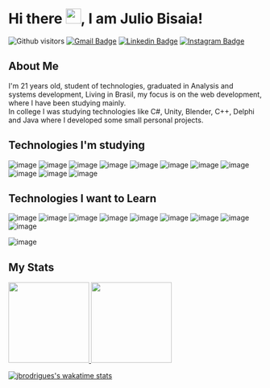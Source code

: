 # Hi there <img src="https://raw.githubusercontent.com/MartinHeinz/MartinHeinz/master/wave.gif" width="30px">, I am Julio Bisaia!

![Github visitors](https://komarev.com/ghpvc/?username=jbrodrigues&color=7159c0&style=flat-square) 
[![Gmail Badge](https://img.shields.io/badge/-Gmail-c14438?style=flat-square&logo=Gmail&logoColor=white&link=mailto:juliobisaia@gmail.com)](mailto:juliobisaia@gmail.com)
[![Linkedin Badge](https://img.shields.io/badge/-LinkedIn-blue?style=flat-square&logo=Linkedin&logoColor=white&link=https://www.linkedin.com/in/bisaia/)](https://www.linkedin.com/in/bisaia/)
[![Instagram Badge](https://img.shields.io/badge/-Instagram-red?style=flat-square&logo=Instagram&logoColor=white&link=https://instagram.com/jbrodrigues18/)](https://www.instagram.com/jbrodrigues18/)



## About Me
I'm 21 years old, student of technologies, graduated in Analysis and systems development, Living in Brasil, my focus is on the web development, where I have been studying mainly.
<br>
In college I was studying technologies like C#, Unity, Blender, C++, Delphi and Java where I developed some small personal projects.
 

## Technologies I'm studying
![image](https://img.shields.io/badge/ASP-F7DF1E?style=for-the-badge&logo=asp&logoColor=black)
![image](https://img.shields.io/badge/jSon-1b1b1b?style=for-the-badge&logo=json&logoColor=white)
![image](https://img.shields.io/badge/JavaScript-F7DF1E?style=for-the-badge&logo=javascript&logoColor=black)
![image](https://img.shields.io/badge/HTML5-E34F26?style=for-the-badge&logo=html5&logoColor=white)
![image](https://img.shields.io/badge/CSS3-1572B6?style=for-the-badge&logo=css3&logoColor=white)
![image](https://img.shields.io/badge/MySQL-00000F?style=for-the-badge&logo=mysql&logoColor=white)
![image](https://img.shields.io/badge/PHP-858ebb?style=for-the-badge&logo=php&logoColor=white)
![image](https://img.shields.io/badge/Bootstrap-563D7C?style=for-the-badge&logo=bootstrap&logoColor=white)
![image](https://img.shields.io/badge/Git-F05032?style=for-the-badge&logo=git&logoColor=white)
![image](https://img.shields.io/badge/Python-14354C?style=for-the-badge&logo=python&logoColor=white)
![image](https://img.shields.io/badge/Manjaro-33b959?style=for-the-badge&logo=manjaro&logoColor=black)

## Technologies I want to Learn
![image](https://img.shields.io/badge/Electron-2a2d38?style=for-the-badge&logo=electron&logoColor=black)
![image](https://img.shields.io/badge/Ruby-aa1302?style=for-the-badge&logo=ruby&logoColor=black)
![image](https://img.shields.io/badge/jQuery-0769AD?style=for-the-badge&logo=jquery&logoColor=white)
![image](https://img.shields.io/badge/C%23-239120?style=for-the-badge&logo=c-sharp&logoColor=white)
![image](https://img.shields.io/badge/React-5ed3f3?style=for-the-badge&logo=react&logoColor=white)
![image](https://img.shields.io/badge/Vue-00bb7c?style=for-the-badge&logo=vue&logoColor=white)
![image](https://img.shields.io/badge/Android-8eba44?style=for-the-badge&logo=android&logoColor=white)
![image](https://img.shields.io/badge/iOS-f7f7f7?style=for-the-badge&logo=iOS&logoColor=black)
![image](https://img.shields.io/badge/SQL-ff4500?style=for-the-badge&logo=sql&logoColor=white)

![image](https://img.shields.io/badge/C++-005597?style=for-the-badge&logo=cplus&logoColor=white)

## My Stats

<a href="https://github.com/jbrodrigues" target="_blank">
 <img height="160em" src="https://github-readme-stats-eight-theta.vercel.app/api?username=jbrodrigues&show_icons=true&theme=chartreuse-dark&include_all_commits=true&count_private=true&hide_border=true"/>
 
  <img height="160em" src="https://github-readme-stats-eight-theta.vercel.app/api/top-langs/?username=jbrodrigues&layout=compact&langs_count=8&theme=chartreuse-dark&hide_border=true"/>
 <a/>
 
 [![jbrodrigues's wakatime stats](https://github-readme-stats.vercel.app/api/wakatime?username=JbRodrigues&theme=chartreuse-dark&hide_border=true)](https://github.com/anuraghazra/github-readme-stats)
 
 <br/>
